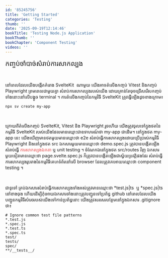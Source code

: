 ```yaml
---
id: '85245756'
title: 'Getting Started'
categories: 'Testing'
thumb: ''
date: '2025-09-19T12:14:46'
bookTitle: 'Testing Node.js Application'
bookThumb: ''
bookChapter: 'Component Testing'
videos: ''
---
```

<p><span style="font-family:បាយ័ន, Bayon;font-size:21px;">កញ្ចប់​ចាំបាច់​សំរាប់​ការសាកល្បង</span></p><p>&nbsp;</p><p>នៅ​ពេល​ដែល​យើង​​​​បង្កើត​គំរោង SvelteKit &nbsp;ណា​មួយ​ យើង​អាច​តំលើង​កញ្ចប់ Vitest និង​កញ្ចប់​ Playwright ព្រម​ពេល​ជាមួយ​គ្នា សំរាប់​ការសាកល្បង​របស់​យើង​ ដោយ​គ្រាន់​តែ​ចុច​ជ្រើសរើស​កញ្ចប់​ទាំងនោះ​នៅ​លើ​បង្អួច terminal ។ ការតំលើង​កញ្ចប់​នៃ​កម្មវិធី SvelteKit ​ត្រូវ​ធ្វើ​ឡើង​ដូច​ខាង​ក្រោម​៖</p><pre><code>npx sv create my-app</code></pre><p>&nbsp;</p><p>ក្រោយ​ពី​តំលើង​កញ្ចប់ SvelteKit, Vitest និង Playwright រួច​ហើយ យើង​ត្រូវ​ចូល​ទៅ​ក្នុង​ថត​នៃ​កម្មវិធី​ SvelteKit របស់​យើង​ដែល​មាន​ឈ្មោះ​ជា​ឧទាហរណ៍​ថា my-app ជា​ដើម​​។ នៅ​ក្នុង​ថត my-app នេះ យើង​ឃើញ​មាន​ថត​មួយ​មាន​ឈ្មោះ​ថា e2e សំរាប់​ធ្វើការ​សាកល្បង​ដោយ​ប្រើប្រាស់​កម្មវិធី Playwright និង​នៅ​ក្នុង​ថត src ឯកសារ​មួយ​មាន​ឈ្មោះ​ថា demo.spec.js ត្រូវ​បាន​បង្កើត​ឡើង​សំរាប់​​ធ្វើ <span style="color:hsl(0,75%,60%);">ការសាកល្បង​ឯកតា</span> ឬ unit testing ។ ចំណែក​ឯ​នៅ​ក្នុង​ថត src/routes វិញ ឯកសារ​មួយទៀត​​មាន​ឈ្មោះ​ថា page.svelte.spec.js ក៏​ត្រូវ​បាន​បង្កើត​ឡើង​ជា​ស្វ័យប្រវត្តិ​ផង​ដែរ​ សំរាប់​​ធ្វើ​ការសាកល្បង​រូបរាង​នៃ​កម្មវិធី​គេហទំព័រ​នៅ​លើ browser ដែល​ត្រូវ​គេអោយ​ឈ្មោះ​ថា​ component testing ។</p><p>&nbsp;</p><p>ជាទូទៅ គ្រប់ឯកសារ​សំរាប់​ធ្វើការ​សាកល្បង​ទាំងអស់​ត្រូវ​មាន​ឈ្មោះ​ថា *test.js|ts &nbsp;ឬ *spec.js|ts នៅ​ខាង​ចុង ហើយ​ដើម្បី​កុំ​អោយ​ឯកសារ​ទាំងនោះ​ត្រូវ​បញ្ជូន​ទៅ​ប្រព័ន្ធ github នៅ​ពេល​ដែល​យើង​បញ្ជូន​កម្មវិធី​សំរេច​របស់​យើង​ទៅ​កាន់​ប្រព័ន្ធ​នោះ យើង​ត្រូវ​សរសេរ​បន្ថែម​នៅ​ក្នុង​ឯកសារ​ .gitignore ថា៖</p><pre><code># Ignore common test file patterns
*.test.js
*.spec.js
*.test.ts
*.spec.ts
test/
tests/
spec/
**/__tests__/</code></pre>